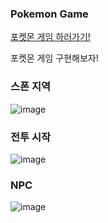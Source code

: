 ### Pokemon Game

[포켓몬 게임 하러가기!](https://pokemon-game-blond.vercel.app/)

포켓몬 게임 구현해보자!

### 스폰 지역

![image](https://github.com/kwb020312/Pokemon_Game/assets/46777310/c34abe55-31d7-4dc9-ad97-e21db2096cbf)

### 전투 시작

![image](https://github.com/kwb020312/Pokemon_Game/assets/46777310/3825feb8-3471-43ea-9591-d333681b622c)

### NPC

![image](https://github.com/kwb020312/Pokemon_Game/assets/46777310/0ecc5860-08bf-4b9b-a4e6-278234d85fec)


